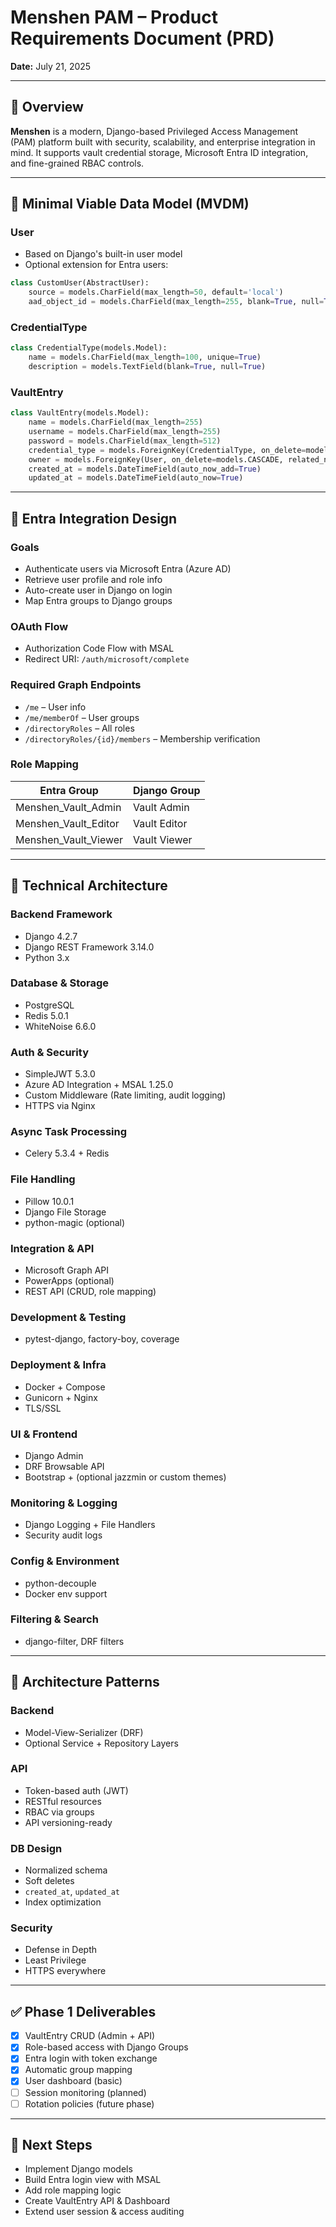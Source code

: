 # Menshen PAM – Product Requirements Document (PRD)
**Date:** July 21, 2025

---

## 📌 Overview
**Menshen** is a modern, Django-based Privileged Access Management (PAM) platform built with security, scalability, and enterprise integration in mind. It supports vault credential storage, Microsoft Entra ID integration, and fine-grained RBAC controls.

---

## 🧱 Minimal Viable Data Model (MVDM)

### User
- Based on Django's built-in user model
- Optional extension for Entra users:
```python
class CustomUser(AbstractUser):
    source = models.CharField(max_length=50, default='local')
    aad_object_id = models.CharField(max_length=255, blank=True, null=True)
```

### CredentialType
```python
class CredentialType(models.Model):
    name = models.CharField(max_length=100, unique=True)
    description = models.TextField(blank=True, null=True)
```

### VaultEntry
```python
class VaultEntry(models.Model):
    name = models.CharField(max_length=255)
    username = models.CharField(max_length=255)
    password = models.CharField(max_length=512)
    credential_type = models.ForeignKey(CredentialType, on_delete=models.PROTECT)
    owner = models.ForeignKey(User, on_delete=models.CASCADE, related_name='vault_entries')
    created_at = models.DateTimeField(auto_now_add=True)
    updated_at = models.DateTimeField(auto_now=True)
```

---

## 🔗 Entra Integration Design

### Goals
- Authenticate users via Microsoft Entra (Azure AD)
- Retrieve user profile and role info
- Auto-create user in Django on login
- Map Entra groups to Django groups

### OAuth Flow
- Authorization Code Flow with MSAL
- Redirect URI: `/auth/microsoft/complete`

### Required Graph Endpoints
- `/me` – User info
- `/me/memberOf` – User groups
- `/directoryRoles` – All roles
- `/directoryRoles/{id}/members` – Membership verification

### Role Mapping
| Entra Group             | Django Group     |
|------------------------|------------------|
| Menshen_Vault_Admin    | Vault Admin      |
| Menshen_Vault_Editor   | Vault Editor     |
| Menshen_Vault_Viewer   | Vault Viewer     |

---

## 🧰 Technical Architecture

### Backend Framework
- Django 4.2.7
- Django REST Framework 3.14.0
- Python 3.x

### Database & Storage
- PostgreSQL
- Redis 5.0.1
- WhiteNoise 6.6.0

### Auth & Security
- SimpleJWT 5.3.0
- Azure AD Integration + MSAL 1.25.0
- Custom Middleware (Rate limiting, audit logging)
- HTTPS via Nginx

### Async Task Processing
- Celery 5.3.4 + Redis

### File Handling
- Pillow 10.0.1
- Django File Storage
- python-magic (optional)

### Integration & API
- Microsoft Graph API
- PowerApps (optional)
- REST API (CRUD, role mapping)

### Development & Testing
- pytest-django, factory-boy, coverage

### Deployment & Infra
- Docker + Compose
- Gunicorn + Nginx
- TLS/SSL

### UI & Frontend
- Django Admin
- DRF Browsable API
- Bootstrap + (optional jazzmin or custom themes)

### Monitoring & Logging
- Django Logging + File Handlers
- Security audit logs

### Config & Environment
- python-decouple
- Docker env support

### Filtering & Search
- django-filter, DRF filters

---

## 🧱 Architecture Patterns

### Backend
- Model-View-Serializer (DRF)
- Optional Service + Repository Layers

### API
- Token-based auth (JWT)
- RESTful resources
- RBAC via groups
- API versioning-ready

### DB Design
- Normalized schema
- Soft deletes
- `created_at`, `updated_at`
- Index optimization

### Security
- Defense in Depth
- Least Privilege
- HTTPS everywhere

---

## ✅ Phase 1 Deliverables

- [x] VaultEntry CRUD (Admin + API)
- [x] Role-based access with Django Groups
- [x] Entra login with token exchange
- [x] Automatic group mapping
- [x] User dashboard (basic)
- [ ] Session monitoring (planned)
- [ ] Rotation policies (future phase)

---

## 🧠 Next Steps
- Implement Django models
- Build Entra login view with MSAL
- Add role mapping logic
- Create VaultEntry API & Dashboard
- Extend user session & access auditing


